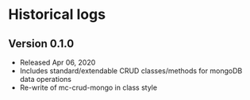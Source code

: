 # Historical logs

## Version 0.1.0
- Released Apr 06, 2020
- Includes standard/extendable CRUD classes/methods for mongoDB data operations
- Re-write of mc-crud-mongo in class style

